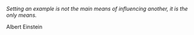 <i>Setting an example is not the main means of influencing another, it is the only means. </i>

Albert Einstein